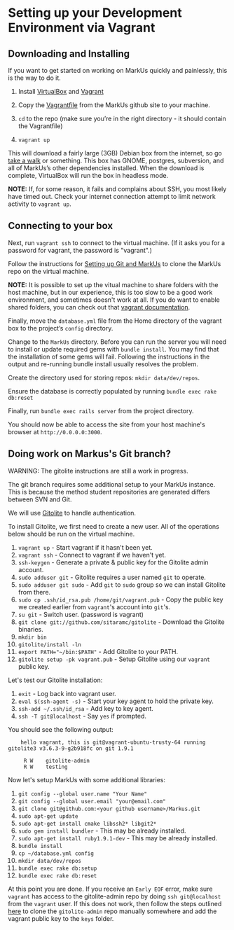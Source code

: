 Setting up your Development Environment via Vagrant
===============================================================

Downloading and Installing
--------------------------
If you want to get started on working on MarkUs quickly and painlessly, this is the way to do it.

1. Install [VirtualBox](https://www.virtualbox.org/) and [Vagrant](http://www.vagrantup.com/)
2. Copy the [Vagrantfile](https://raw.githubusercontent.com/MarkUsProject/Markus/master/Vagrantfile) from the MarkUs github site to your machine.

3. `cd` to the repo (make sure you’re in the right directory - it should contain the Vagrantfile)
4. `vagrant up`

This will download a fairly large (3GB) Debian box from the internet, so go [take a walk](http://news.stanford.edu/news/2014/april/walking-vs-sitting-042414.html) or something. This box has GNOME, postgres, subversion, and all of MarkUs’s other dependencies installed. When the download is complete, VirtualBox will run the box in headless mode.

**NOTE:** If, for some reason, it fails and complains about SSH, you most likely have timed out. Check your internet connection attempt to limit network activity to `vagrant up`.



Connecting to your box
----------------------

Next, run `vagrant ssh` to connect to the virtual machine. (If it asks you for a password for vagrant, the password is "vagrant".)

Follow the instructions for [Setting up Git and MarkUs](GitHowTo) to clone the MarkUs repo on the virtual machine.

**NOTE:** It is possible to set up the vitual machine to share folders with the host machine, but in our experience, this is too slow to be a good work environment, and sometimes doesn't work at all.  If you do want to enable shared folders, you can check out that [vagrant documentation](http://docs.vagrantup.com/v2/synced-folders/).

Finally, move the `database.yml` file from the Home directory of the vagrant box to the project’s `config` directory.

Change to the `MarkUs` directory.  Before you can run the server you will need to install or update required gems with `bundle install`.  You may find that the installation of some gems will fail.  Following the instructions in the output and re-running bundle install usually resolves the problem.

Create the directory used for storing repos: `mkdir data/dev/repos`.

Ensure the database is correctly populated by running `bundle exec rake db:reset`

Finally, run `bundle exec rails server` from the project directory. 

You should now be able to access the site from your host machine's browser at `http://0.0.0.0:3000`.


Doing work on Markus's Git branch?
----------------------------------

WARNING: The gitolite instructions are still a work in progress.

The git branch requires some additional setup to your MarkUs instance. This is because the method student repositories are generated differs between SVN and Git.

We will use [Gitolite](http://gitolite.com/gitolite/index.html) to handle authentication.

To install Gitolite, we first need to create a new user. All of the operations below should be run on the virtual machine.

1. `vagrant up` - Start vagrant if it hasn't been yet.
2. `vagrant ssh` - Connect to vagrant if we haven't yet.
3. `ssh-keygen` - Generate a private & public key for the Gitolite admin account.
4. `sudo adduser git` - Gitolite requires a user named `git` to operate.
5. `sudo adduser git sudo` - Add `git` to `sudo` group so we can install Gitolite from there.
6. `sudo cp .ssh/id_rsa.pub /home/git/vagrant.pub` - Copy the public key we created earlier from `vagrant`'s account into `git`'s.
7. `su git` - Switch user. (password is vagrant)
8. `git clone git://github.com/sitaramc/gitolite` - Download the Gitolite binaries.
9. `mkdir bin`
10. `gitolite/install -ln`
11. `export PATH="~/bin:$PATH"` - Add Gitolite to your PATH.
12. `gitolite setup -pk vagrant.pub` - Setup Gitolite using our `vagrant` public key.

Let's test our Gitolite installation:

1. `exit` - Log back into vagrant user.
2. `eval $(ssh-agent -s)` - Start your key agent to hold the private key.
3. `ssh-add ~/.ssh/id_rsa` - Add key to key agent.
4. `ssh -T git@localhost` - Say `yes` if prompted.

You should see the following output:

		hello vagrant, this is git@vagrant-ubuntu-trusty-64 running gitolite3 v3.6.3-9-g2b918fc on git 1.9.1

		 R W    gitolite-admin
		 R W    testing


Now let's setup MarkUs with some additional libraries:

1. `git config --global user.name "Your Name"`
2. `git config --global user.email "your@email.com"`
3. `git clone git@github.com:<your github username>/Markus.git`
4. `sudo apt-get update`
5. `sudo apt-get install cmake libssh2* libgit2*`
6. `sudo gem install bundler` - This may be already installed.
7. `sudo apt-get install ruby1.9.1-dev` - This may be already installed.
8. `bundle install`
9. `cp ~/database.yml config`
10. `mkdir data/dev/repos`
11. `bundle exec rake db:setup`
12. `bundle exec rake db:reset`

At this point you are done. If you receive an `Early EOF` error, make sure `vagrant` has access to the gitolite-admin repo by doing `ssh git@localhost` from the `vagrant` user. If this does not work, then follow the steps outlined [here](http://gitolite.com/gitolite/emergencies.html) to clone the `gitolite-admin` repo manually somewhere and add the vagrant public key to the `keys` folder.


